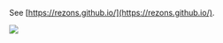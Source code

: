 See [https://rezons.github.io/](https://rezons.github.io/).

![](https://github.githubassets.com/images/icons/emoji/octocat.png)
